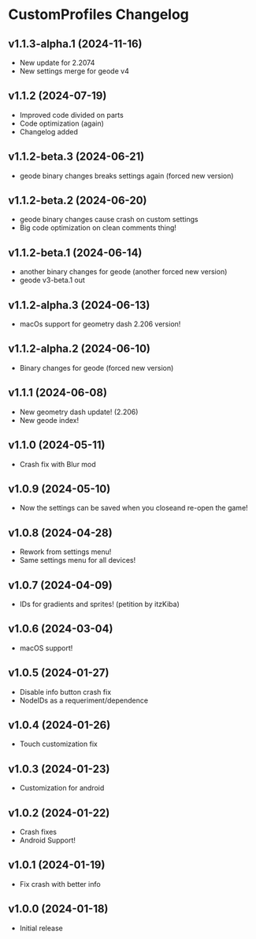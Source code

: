 # CustomProfiles Changelog

## v1.1.3-alpha.1 (2024-11-16)
- New update for 2.2074
- New settings merge for geode v4

## v1.1.2 (2024-07-19)
- Improved code divided on parts
- Code optimization (again)
- Changelog added

## v1.1.2-beta.3 (2024-06-21)
- geode binary changes breaks settings again (forced new version)

## v1.1.2-beta.2 (2024-06-20)
- geode binary changes cause crash on custom settings
- Big code optimization on clean comments thing!

## v1.1.2-beta.1 (2024-06-14)
- another binary changes for geode (another forced new version)
- geode v3-beta.1 out

## v1.1.2-alpha.3 (2024-06-13)
- macOs support for geometry dash 2.206 version!

## v1.1.2-alpha.2 (2024-06-10)
- Binary changes for geode (forced new version)

## v1.1.1 (2024-06-08)
- New geometry dash update! (2.206)
- New geode index!

## v1.1.0 (2024-05-11)
- Crash fix with Blur mod

## v1.0.9 (2024-05-10)
- Now the settings can be saved when you closeand re-open the game!

## v1.0.8 (2024-04-28)
- Rework from settings menu!
- Same settings menu for all devices!

## v1.0.7 (2024-04-09)
- IDs for gradients and sprites! (petition by itzKiba)

## v1.0.6 (2024-03-04)
- macOS support!

## v1.0.5 (2024-01-27)
- Disable info button crash fix
- NodeIDs as a requeriment/dependence

## v1.0.4 (2024-01-26)
- Touch customization fix

## v1.0.3 (2024-01-23)
- Customization for android

## v1.0.2 (2024-01-22)
- Crash fixes
- Android Support!

## v1.0.1 (2024-01-19)
- Fix crash with better info

## v1.0.0 (2024-01-18)
- Initial release